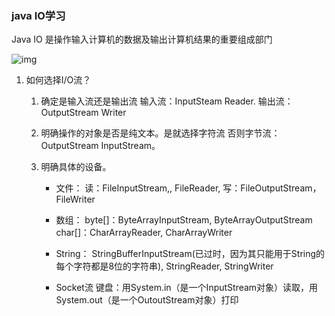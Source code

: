 ### java IO学习
Java IO 是操作输入计算机的数据及输出计算机结果的重要组成部门 

![img](http://upload-images.jianshu.io/upload_images/1752522-ee60b12bd1f9a3dc.png?imageMogr2/auto-orient/strip%7CimageView2/2/w/1240)

1. 如何选择I/O流？

   1. 确定是输入流还是输出流 输入流：InputSteam Reader.
      输出流：OutputStream Writer 
      
   2. 明确操作的对象是否是纯文本。是就选择字符流 否则字节流：OutputStream
      InputStream。
      
   3. 明确具体的设备。
   
      - 文件： 读：FileInputStream,, FileReader,
        写：FileOutputStream，FileWriter 
      
      -  数组： byte[]：ByteArrayInputStream, ByteArrayOutputStream
         char[]：CharArrayReader, CharArrayWriter 
      
      - String：
        StringBufferInputStream(已过时，因为其只能用于String的每个字符都是8位的字符串),
        StringReader, StringWriter
       
      -  Socket流
         键盘：用System.in（是一个InputStream对象）读取，用System.out（是一个OutoutStream对象）打印